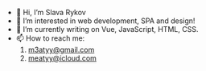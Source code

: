 - 👋 Hi, I’m Slava Rykov
- 👀 I’m interested in web development, SPA and design!
- 🌱 I’m currently writing on Vue, JavaScript, HTML, CSS.
- 📫 How to reach me:
  1. m3atyy@gmail.com
  2. meatyy@icloud.com

<!---
mopqpqua/mopqpqua is a ✨ special ✨ repository because its `README.md` (this file) appears on your GitHub profile.
You can click the Preview link to take a look at your changes.
--->
